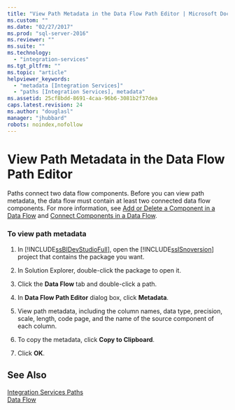 ```yaml
---
title: "View Path Metadata in the Data Flow Path Editor | Microsoft Docs"
ms.custom: ""
ms.date: "02/27/2017"
ms.prod: "sql-server-2016"
ms.reviewer: ""
ms.suite: ""
ms.technology: 
  - "integration-services"
ms.tgt_pltfrm: ""
ms.topic: "article"
helpviewer_keywords: 
  - "metadata [Integration Services]"
  - "paths [Integration Services], metadata"
ms.assetid: 25cf8bdd-8691-4caa-96b6-3081b2f37dea
caps.latest.revision: 24
ms.author: "douglasl"
manager: "jhubbard"
robots: noindex,nofollow
---
```

# View Path Metadata in the Data Flow Path Editor
  Paths connect two data flow components. Before you can view path metadata, the data flow must contain at least two connected data flow components. For more information, see [Add or Delete a Component in a Data Flow](../integration-services/data-flow/add-or-delete-a-component-in-a-data-flow.md) and [Connect Components in a Data Flow](../integration-services/data-flow/connect-components-in-a-data-flow.md).  
  
### To view path metadata  
  
1.  In [!INCLUDE[ssBIDevStudioFull](../a9notintoc/includes/ssbidevstudiofull-md.md)], open the [!INCLUDE[ssISnoversion](../a9notintoc/includes/ssisnoversion-md.md)] project that contains the package you want.  
  
2.  In Solution Explorer, double-click the package to open it.  
  
3.  Click the **Data Flow** tab and double-click a path.  
  
4.  In **Data Flow Path Editor** dialog box, click **Metadata**.  
  
5.  View path metadata, including the column names, data type, precision, scale, length, code page, and the name of the source component of each column.  
  
6.  To copy the metadata, click **Copy to Clipboard**.  
  
7.  Click **OK**.  
  
## See Also  
 [Integration Services Paths](../integration-services/data-flow/integration-services-paths.md)   
 [Data Flow](../integration-services/data-flow/data-flow.md)  
  
  
